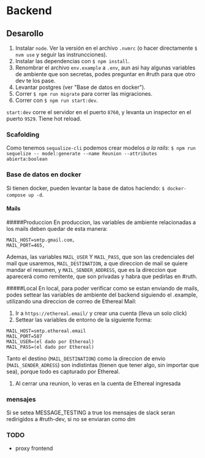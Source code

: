 # Backend

## Desarollo
1. Instalar `node`. Ver la versión en el archivo `.nvmrc` (o hacer directamente `$ nvm use` y seguir las instruncciones).
1. Instalar las dependencias con `$ npm install`.
1. Renombrar el archivo `env.example` a `.env`, aun asi hay algunas variables de ambiente que son secretas, podes preguntar en #ruth para que otro dev te los pase.
1. Levantar postgres (ver "Base de datos en docker").
1. Correr `$ npm run migrate` para correr las migraciones.
1. Correr con `$ npm run start:dev`.

`start:dev` corre el servidor en el puerto `8760`, y levanta un inspector en el puerto `9529`. Tiene hot reload.

### Scafolding
Como tenemos `sequalize-cli` podemos crear modelos _a la rails_:
`$ npm run sequelize -- model:generate --name Reunion --attributes abierta:boolean`

### Base de datos en docker
Si tienen docker, pueden levantar la base de datos haciendo: `$ docker-compose up -d`.

#### Mails
#####Produccion
En produccion, las variables de ambiente relacionadas a los mails deben quedar de esta manera:
```
MAIL_HOST=smtp.gmail.com,
MAIL_PORT=465,
```
Ademas, las variables `MAIL_USER` Y `MAIL_PASS`, que son las credenciales del mail que usaremos, `MAIL_DESTINATION`, a que direccion de mail se quiere mandar el resumen, y `MAIL_SENDER_ADDRESS`, que es la direccion que aparecerá como remitente, que son privadas y habra que pedirlas en #ruth.

#####Local
En local, para poder verificar como se estan enviando de mails, podes settear las variables de ambiente del backend siguiendo el .example, utilizando una direccion de correo de Ethereal Mail:
1. Ir a `https://ethereal.email/` y crear una cuenta (lleva un solo click)
1. Settear las variables de entorno de la siguiente forma:
```
MAIL_HOST=smtp.ethereal.email
MAIL_PORT=587
MAIL_USER=(el dado por Ethereal)
MAIL_PASS=(el dado por Ethereal)
```
Tanto el destino (`MAIL_DESTINATION`) como la direccion de envio (`MAIL_SENDER_ADRESS`) son indistintas (tienen que tener algo, sin importar que sea), porque todo es capturado por Ethereal.
1. Al cerrar una reunion, lo veras en la cuenta de Ethereal ingresada

### mensajes
Si se setea MESSAGE_TESTING a true los mensajes de slack seran redirigidos a #ruth-dev, si no se enviaran como dm
### TODO
- proxy frontend